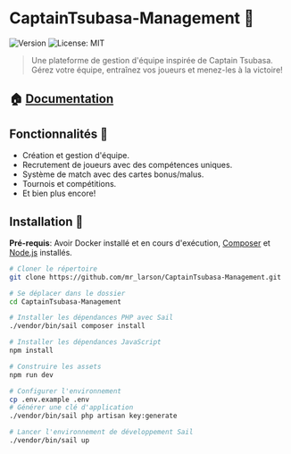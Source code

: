 # CaptainTsubasa-Management 🚀

![Version](https://img.shields.io/badge/version-0.1.0-blue.svg?cacheSeconds=2592000)
![License: MIT](https://img.shields.io/badge/License-MIT-yellow.svg)

> Une plateforme de gestion d'équipe inspirée de Captain Tsubasa. Gérez votre équipe, entraînez vos joueurs et menez-les à la victoire!

## 🏠 [Documentation](https://gautd8.notion.site/Captain-Tsubasa-Management-28c47313c8ca4fb5b0e3652491118849?pvs=4)

## Fonctionnalités 🌱

- Création et gestion d'équipe.
- Recrutement de joueurs avec des compétences uniques.
- Système de match avec des cartes bonus/malus.
- Tournois et compétitions.
- Et bien plus encore!

## Installation 🔧

**Pré-requis**:  Avoir Docker installé et en cours d'exécution, [Composer](https://getcomposer.org/) et [Node.js](https://nodejs.org/) installés.

```bash
# Cloner le répertoire
git clone https://github.com/mr_larson/CaptainTsubasa-Management.git

# Se déplacer dans le dossier
cd CaptainTsubasa-Management

# Installer les dépendances PHP avec Sail
./vendor/bin/sail composer install

# Installer les dépendances JavaScript
npm install

# Construire les assets
npm run dev

# Configurer l'environnement
cp .env.example .env
# Générer une clé d'application
./vendor/bin/sail php artisan key:generate

# Lancer l'environnement de développement Sail
./vendor/bin/sail up

